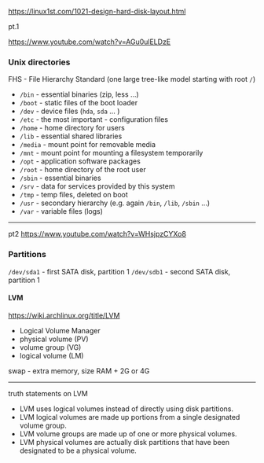 https://linux1st.com/1021-design-hard-disk-layout.html

pt.1 

https://www.youtube.com/watch?v=AGu0ulELDzE

### Unix directories

FHS - File Hierarchy Standard (one large tree-like model starting with root `/`)


- `/bin` - essential binaries (zip, less ...)
- `/boot` - static files of the boot loader
- `/dev` - device files (`hda`, `sda` ... )
- `/etc` - the most important - configuration files
- `/home` - home directory for users
- `/lib` - essential shared libraries
- `/media` - mount point for removable media
- `/mnt` - mount point for mounting a filesystem temporarily
- `/opt` - application software packages
- `/root` - home directory of the root user
- `/sbin` - essential binaries
- `/srv` - data for services provided by this system
- `/tmp` - temp files, deleted on boot
- `/usr` - secondary hierarchy (e.g. again `/bin`, `/lib`, `/sbin` ...)
- `/var` - variable files (logs)


---
pt2 https://www.youtube.com/watch?v=WHsjpzCYXo8

### Partitions

`/dev/sda1` - first SATA disk, partition 1
`/dev/sdb1` - second SATA disk, partition 1

#### LVM

https://wiki.archlinux.org/title/LVM

- Logical Volume Manager
- physical volume (PV)
- volume group (VG)
- logical volume (LM)

swap - extra memory, size RAM + 2G or 4G

---
truth statements on LVM

- LVM uses logical volumes instead of directly using disk partitions.
- LVM logical volumes are made up portions from a single designated volume group.
- LVM volume groups are made up of one or more physical volumes.
- LVM physical volumes are actually disk partitions that have been designated to be a physical volume.






